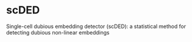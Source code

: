 # scDED
Single-cell dubious embedding detector (scDED): a statistical method for detecting dubious non-linear embeddings
